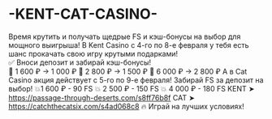 # -KENT-CAT-CASINO-
Время крутить и получать щедрые FS и кэш-бонусы на выбор для мощного выигрыша!
В Kent Casino с 4-го по 8-е февраля у тебя есть шанс прокачать свою игру крутыми подарками!  
✅ Вноси депозит и забирай кэш-бонусы!  
💸 1 600 ₽ → 1 000 ₽ 💸 2 800 ₽ → 1 500 ₽ 💸 6 000 ₽ → 2 800 ₽
А в Cat Casino акция действует с 5-го по 9-е февраля!
Забирай FS за депозит на выбор!
💥1 600 ₽ - 90 FS 
💥 2 500 ₽ - 150 FS
💥 4 000 ₽ - 180 FS 
KENT ➤ https://passage-through-deserts.com/s8ff76b8f
CAT ➤ https://catchthecatsix.com/s4ad068c8
🔥 Играй на лучших условиях!



